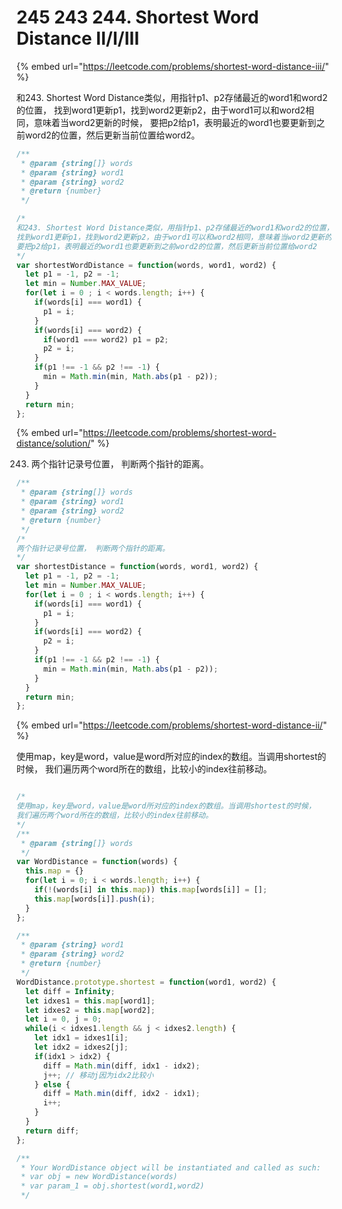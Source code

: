 # 245 243 244. Shortest Word Distance II/I/III

{% embed url="https://leetcode.com/problems/shortest-word-distance-iii/" %}

和243. Shortest Word Distance类似，用指针p1、p2存储最近的word1和word2的位置， 找到word1更新p1，找到word2更新p2，由于word1可以和word2相同，意味着当word2更新的时候， 要把p2给p1，表明最近的word1也要更新到之前word2的位置，然后更新当前位置给word2。

```javascript
/**
 * @param {string[]} words
 * @param {string} word1
 * @param {string} word2
 * @return {number}
 */

/*
和243. Shortest Word Distance类似，用指针p1、p2存储最近的word1和word2的位置，
找到word1更新p1，找到word2更新p2，由于word1可以和word2相同，意味着当word2更新的时候，
要把p2给p1，表明最近的word1也要更新到之前word2的位置，然后更新当前位置给word2
*/
var shortestWordDistance = function(words, word1, word2) {
  let p1 = -1, p2 = -1;
  let min = Number.MAX_VALUE;
  for(let i = 0 ; i < words.length; i++) {
    if(words[i] === word1) {
      p1 = i;
    }
    if(words[i] === word2) {
      if(word1 === word2) p1 = p2;
      p2 = i;
    }
    if(p1 !== -1 && p2 !== -1) {
      min = Math.min(min, Math.abs(p1 - p2));
    }
  }
  return min;
};
```

{% embed url="https://leetcode.com/problems/shortest-word-distance/solution/" %}

243. 两个指针记录号位置， 判断两个指针的距离。

```javascript
/**
 * @param {string[]} words
 * @param {string} word1
 * @param {string} word2
 * @return {number}
 */
/*
两个指针记录号位置， 判断两个指针的距离。
*/
var shortestDistance = function(words, word1, word2) {
  let p1 = -1, p2 = -1;
  let min = Number.MAX_VALUE;
  for(let i = 0 ; i < words.length; i++) {
    if(words[i] === word1) {
      p1 = i;
    }
    if(words[i] === word2) {
      p2 = i;
    }
    if(p1 !== -1 && p2 !== -1) {
      min = Math.min(min, Math.abs(p1 - p2));
    }
  }
  return min;
};
```

{% embed url="https://leetcode.com/problems/shortest-word-distance-ii/" %}

使用map，key是word，value是word所对应的index的数组。当调用shortest的时候， 我们遍历两个word所在的数组，比较小的index往前移动。

```javascript

/*
使用map，key是word，value是word所对应的index的数组。当调用shortest的时候，
我们遍历两个word所在的数组，比较小的index往前移动。
*/
/**
 * @param {string[]} words
 */
var WordDistance = function(words) {
  this.map = {}
  for(let i = 0; i < words.length; i++) {
    if(!(words[i] in this.map)) this.map[words[i]] = [];
    this.map[words[i]].push(i);
  }
};

/** 
 * @param {string} word1 
 * @param {string} word2
 * @return {number}
 */
WordDistance.prototype.shortest = function(word1, word2) {
  let diff = Infinity;
  let idxes1 = this.map[word1];
  let idxes2 = this.map[word2];
  let i = 0, j = 0;
  while(i < idxes1.length && j < idxes2.length) {
    let idx1 = idxes1[i];
    let idx2 = idxes2[j];
    if(idx1 > idx2) {
      diff = Math.min(diff, idx1 - idx2);
      j++; // 移动j因为idx2比较小
    } else {
      diff = Math.min(diff, idx2 - idx1);
      i++;
    }
  }
  return diff;
};

/** 
 * Your WordDistance object will be instantiated and called as such:
 * var obj = new WordDistance(words)
 * var param_1 = obj.shortest(word1,word2)
 */
```

